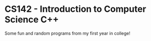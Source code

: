 # CS142 - Introduction to Computer Science C++

Some fun and random programs from my first year in college! 

